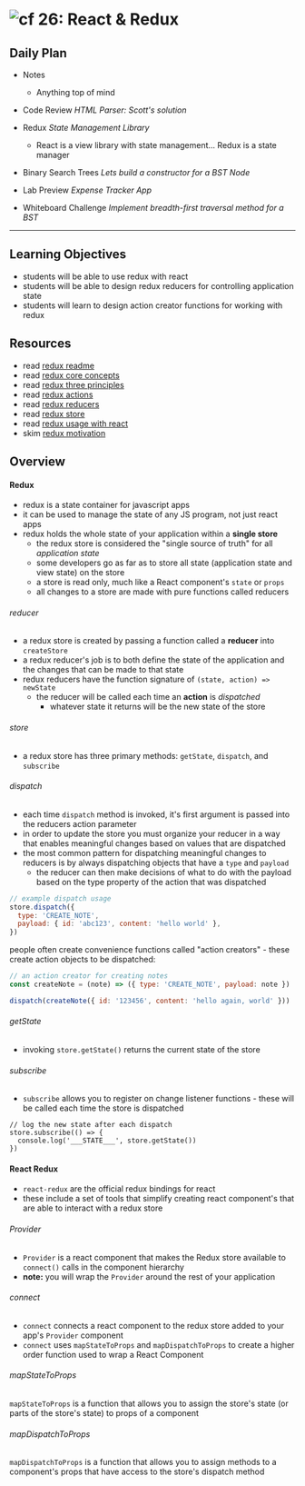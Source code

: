 ![cf](http://i.imgur.com/7v5ASc8.png) 26: React & Redux
===

## Daily Plan
* Notes
  - Anything top of mind

* Code Review _HTML Parser: Scott's solution_
* Redux _State Management Library_
  - React is a view library with state management... Redux is a state manager

* Binary Search Trees  _Lets build a constructor for a BST Node_

* Lab Preview _Expense Tracker App_
* Whiteboard Challenge _Implement breadth-first traversal method for a BST_

----

## Learning Objectives
* students will be able to use redux with react
* students will be able to design redux reducers for controlling application state
* students will learn to design action creator functions for working with redux

## Resources
* read [redux readme](http://redux.js.org/)
* read [redux core concepts](http://redux.js.org/docs/introduction/CoreConcepts.html)
* read [redux three principles](http://redux.js.org/docs/introduction/ThreePrinciples.html)
* read [redux actions](http://redux.js.org/docs/basics/Actions.html)
* read [redux reducers](http://redux.js.org/docs/basics/Reducers.html)
* read [redux store](http://redux.js.org/docs/basics/Store.html)
* read [redux usage with react](http://redux.js.org/docs/basics/UsageWithReact.html)
* skim [redux motivation](http://redux.js.org/docs/introduction/Motivation.html)

## Overview
#### Redux
* redux is a state container for javascript apps
* it can be used to manage the state of any JS program, not just react apps
* redux holds the whole state of your application within a **single store**
  * the redux store is considered the "single source of truth" for all *application state*
  * some developers go as far as to store all state (application state and view state) on the store
  * a store is read only, much like a React component's `state` or `props`
  * all changes to a store are made with pure functions called reducers

###### reducer
* a redux store is created by passing a function called a **reducer** into `createStore`
* a redux reducer's job is to both define the state of the application and the changes that can be made to that state
* redux reducers have the function signature of `(state, action) => newState`
  * the reducer will be called each time an **action** is _dispatched_
    * whatever state it returns will be the new state of the store

###### store
* a redux store has three primary methods: `getState`, `dispatch`, and `subscribe`

###### dispatch
* each time `dispatch` method is invoked, it's first argument is passed into the reducers action parameter
* in order to update the store you must organize your reducer in a way that enables meaningful changes based on values that are dispatched
* the most common pattern for dispatching meaningful changes to reducers is by always dispatching objects that have a `type` and `payload`
  * the reducer can then make decisions of what to do with the payload based on the type property of the action that was dispatched

``` javascript
// example dispatch usage
store.dispatch({
  type: 'CREATE_NOTE',
  payload: { id: 'abc123', content: 'hello world' },
})
```
people often create convenience functions called "action creators" - these create action objects to be dispatched:

``` javascript
// an action creator for creating notes
const createNote = (note) => ({ type: 'CREATE_NOTE', payload: note })

dispatch(createNote({ id: '123456', content: 'hello again, world' }))
```

###### getState
* invoking `store.getState()` returns the current state of the store

###### subscribe
* `subscribe` allows you to register on change listener functions - these will be called each time the store is dispatched

```
// log the new state after each dispatch
store.subscribe(() => {
  console.log('___STATE___', store.getState())
})
```

#### React Redux
* `react-redux` are the official redux bindings for react
* these include a set of tools that simplify creating react component's that are able to interact with a redux store

###### Provider
* `Provider` is a react component that makes the Redux store available to `connect()` calls in the component hierarchy
* **note:** you will wrap the `Provider` around the rest of your application

###### connect
* `connect` connects a react component to the redux store added to your app's `Provider` component
* `connect` uses `mapStateToProps` and `mapDispatchToProps` to create a higher order function used to wrap a React Component

###### mapStateToProps
`mapStateToProps` is a function that allows you to assign the store's state (or parts of the store's state) to props of a component

###### mapDispatchToProps
`mapDispatchToProps` is a function that allows you to assign methods to a component's props that have access to the store's dispatch method
